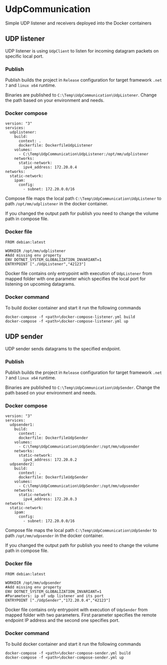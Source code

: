 # UdpCommunication
Simple UDP listener and receivers deployed into the Docker containers

## UDP listener
UDP listener is using `UdpClient` to listen for incoming datagram packets on specific local port.

### Publish

Publish builds the project in `Release` configuration for target framework `.net 7` and `linux x64` runtime.

Binaries are published to `C:\Temp\UdpCommunication\UdpListener`. Change the path based on your environment and needs.

### Docker compose

```YML
version: "3"
services:
  udplistener:
    build:
      context: .
      dockerfile: DockerfileUdpListener
    volumes:
      - C:\Temp\UdpCommunication\UdpListener:/opt/mm/udplistener
    networks:
      static-network:
        ipv4_address: 172.20.0.4
networks:
  static-network:
    ipam:
      config:
        - subnet: 172.20.0.0/16
```

Compose file maps the local path `C:\Temp\UdpCommunication\UdpListener` to path `/opt/mm/udplistener` in the docker container.

If you changed the output path for publish you need to change the volume path in compose file.

### Docker file

```YML
FROM debian:latest

WORKDIR /opt/mm/udplistener
#Add missing env property
ENV DOTNET_SYSTEM_GLOBALIZATION_INVARIANT=1
ENTRYPOINT ["./UdpListener","42123"]
```

Docker file contains only entrypoint with execution of `UdpListener` from mapped folder with one parameter which specifies the local port for listening on upcoming datagrams.

### Docker command

To build docker container and start it run the following commands

```BATCH
docker-compose -f <path>\docker-compose-listener.yml build
docker-compose -f <path>\docker-compose-listener.yml up
```

## UDP sender
UDP sender sends datagrams to the specified endpoint.

### Publish

Publish builds the project in `Release` configuration for target framework `.net 7` and `linux x64` runtime.

Binaries are published to `C:\Temp\UdpCommunication\UdpSender`. Change the path based on your environment and needs.

### Docker compose

```YML
version: "3"
services:
  udpsender1:
    build:
      context: .
      dockerfile: DockerfileUdpSender
    volumes:
      - C:\Temp\UdpCommunication\UdpSender:/opt/mm/udpsender
    networks:
      static-network:
        ipv4_address: 172.20.0.2
  udpsender2:
    build:
      context: .
      dockerfile: DockerfileUdpSender
    volumes:
      - C:\Temp\UdpCommunication\UdpSender:/opt/mm/udpsender
    networks:
      static-network:
        ipv4_address: 172.20.0.3
networks:
  static-network:
    ipam:
      config:
        - subnet: 172.20.0.0/16
 ```

 Compose file maps the local path `C:\Temp\UdpCommunication\UdpSender` to path `/opt/mm/udpsender` in the docker container.

If you changed the output path for publish you need to change the volume path in compose file.

### Docker file

```YML
FROM debian:latest

WORKDIR /opt/mm/udpsender
#Add missing env property
ENV DOTNET_SYSTEM_GLOBALIZATION_INVARIANT=1
#Parameters: ip of udp listener and its port
ENTRYPOINT ["./UdpSender","172.20.0.4","42123"]
```

Docker file contains only entrypoint with execution of `UdpSender` from mapped folder with two parameters. First parameter specifies the remote endpoint IP address and the second one specifies port.

### Docker command

To build docker container and start it run the following commands

```BATCH
docker-compose -f <path>\docker-compose-sender.yml build
docker-compose -f <path>\docker-compose-sender.yml up
```